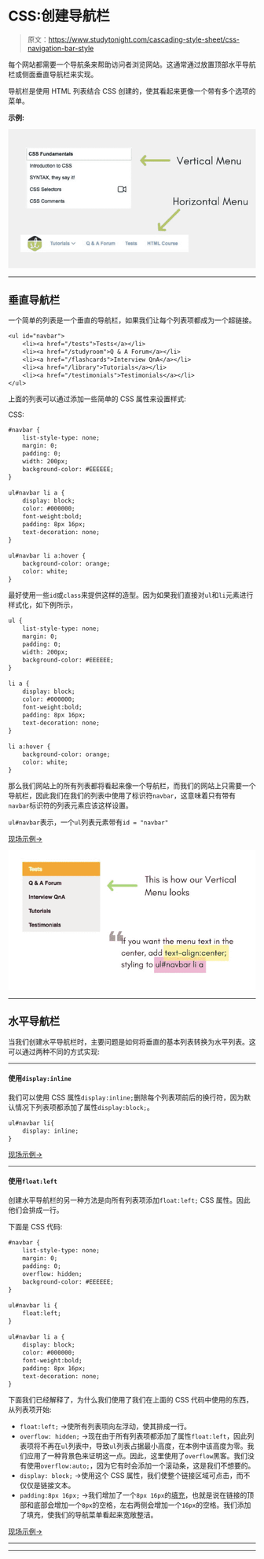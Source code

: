 # CSS:创建导航栏

> 原文：<https://www.studytonight.com/cascading-style-sheet/css-navigation-bar-style>

每个网站都需要一个导航条来帮助访问者浏览网站。这通常通过放置顶部水平导航栏或侧面垂直导航栏来实现。

导航栏是使用 HTML 列表结合 CSS 创建的，使其看起来更像一个带有多个选项的菜单。

**示例:**

![Basic Navigation Bars with CSS](img/157b119c4e2fbfb015fe5f164e2f2564.png)

* * *

## 垂直导航栏

一个简单的列表是一个垂直的导航栏，如果我们让每个列表项都成为一个超链接。

```
<ul id="navbar">
    <li><a href="/tests">Tests</a></li>
    <li><a href="/studyroom">Q & A Forum</a></li>
    <li><a href="/flashcards">Interview QnA</a></li>
    <li><a href="/library">Tutorials</a></li>
    <li><a href="/testimonials">Testimonials</a></li>
</ul> 
```

上面的列表可以通过添加一些简单的 CSS 属性来设置样式:

CSS:

```
#navbar {
    list-style-type: none;
    margin: 0;
    padding: 0;
    width: 200px;
    background-color: #EEEEEE;
}

ul#navbar li a {
    display: block;
    color: #000000;
    font-weight:bold;
    padding: 8px 16px;
    text-decoration: none;
}

ul#navbar li a:hover {
    background-color: orange;
    color: white;
} 
```

最好使用一些`id`或`class`来提供这样的造型。因为如果我们直接对`ul`和`li`元素进行样式化，如下例所示，

```
ul {
    list-style-type: none;
    margin: 0;
    padding: 0;
    width: 200px;
    background-color: #EEEEEE;
}

li a {
    display: block;
    color: #000000;
    font-weight:bold;
    padding: 8px 16px;
    text-decoration: none;
}

li a:hover {
    background-color: orange;
    color: white;
} 
```

那么我们网站上的所有列表都将看起来像一个导航栏，而我们的网站上只需要一个导航栏，因此我们在我们的列表中使用了标识符`navbar`，这意味着只有带有`navbar`标识符的列表元素应该这样设置。

`ul#navbar`表示，一个`ul`列表元素带有`id = "navbar"`

[现场示例→](/code/playground/web?file=css-creating_vertical_navbar_1)

![Basic Navigation Bars with CSS](img/b5c48b41f473af2c5320d03c0373554b.png)

* * *

## 水平导航栏

当我们创建水平导航栏时，主要问题是如何将垂直的基本列表转换为水平列表。这可以通过两种不同的方式实现:

* * *

#### 使用`display:inline`

我们可以使用 CSS 属性`display:inline;`删除每个列表项前后的换行符，因为默认情况下列表项都添加了属性`display:block;`。

```
ul#navbar li{
    display: inline;
} 
```

[现场示例→](/code/playground/web?file=css-creating_horizontal_navbar_1)

* * *

#### 使用`float:left`

创建水平导航栏的另一种方法是向所有列表项添加`float:left;` CSS 属性。因此他们会排成一行。

下面是 CSS 代码:

```
#navbar {
    list-style-type: none;
    margin: 0;
    padding: 0;
    overflow: hidden;
    background-color: #EEEEEE;
}

ul#navbar li {
    float:left;
}

ul#navbar li a {
    display: block;
    color: #000000;
    font-weight:bold;
    padding: 8px 16px;
    text-decoration: none;
}
```

下面我们已经解释了，为什么我们使用了我们在上面的 CSS 代码中使用的东西，从列表项开始:

*   `float:left;` →使所有列表项向左浮动，使其排成一行。
*   `overflow: hidden;` →现在由于所有列表项都添加了属性`float:left`，因此列表项将不再在`ul`列表中，导致`ul`列表占据最小高度，在本例中该高度为零。我们应用了一种背景色来证明这一点。因此，这里使用了`overflow`黑客。我们没有使用`overflow:auto;`，因为它有时会添加一个滚动条，这是我们不想要的。
*   `display: block;` →使用这个 CSS 属性，我们使整个链接区域可点击，而不仅仅是链接文本。
*   `padding:8px 16px;` →我们增加了一个`8px 16px`的[填充](/cascading-style-sheet/css-padding)，也就是说在链接的顶部和底部会增加一个`8px`的空格，左右两侧会增加一个`16px`的空格。我们添加了填充，使我们的导航菜单看起来宽敞整洁。

[现场示例→](/code/playground/web?file=css-creating_horizontal_navbar_2)

* * *

* * *